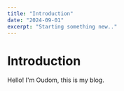 ```yaml
---
title: "Introduction"
date: "2024-09-01"
excerpt: "Starting something new.."
---
```


# Introduction

Hello! I'm Oudom, this is my blog.
